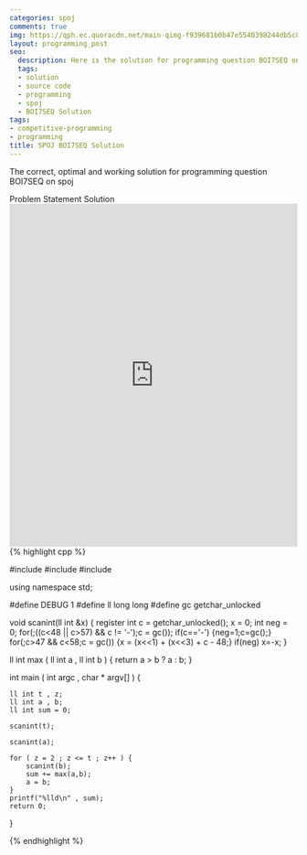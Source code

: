 ```yaml
---
categories: spoj
comments: true
img: https://qph.ec.quoracdn.net/main-qimg-f939681b0b47e5540398244db5c8966f?convert_to_webp=true
layout: programming_post
seo:
  description: Here is the solution for programming question BOI7SEQ on spoj
  tags:
  - solution
  - source code
  - programming
  - spoj
  - BOI7SEQ Solution
tags:
- competitive-programming
- programming
title: SPOJ BOI7SEQ Solution
---
```

The correct, optimal and working solution for programming question BOI7SEQ on spoj

<div class="ui secondary pointing large menu">
  <a class="grey item" data-tab="problem-statement">
    Problem Statement
  </a>
  <a class="active item grey" data-tab="solution">
    Solution
  </a>
</div>
<div class="ui bottom attached tab" data-tab="problem-statement">
    <iframe src="http://www.spoj.com/problems/BOI7SEQ/" width="100%" height="600px" style="overflow: scroll; border: none;"></iframe>
</div>
<div class="ui bottom attached active tab" data-tab="solution">
{% highlight cpp %}

#include <iostream>
#include <cstdio>
#include <cstdlib>

using namespace std;

#define DEBUG 1
#define ll long long
#define gc getchar_unlocked

void scanint(ll int &x)
{
    register int c = getchar_unlocked();
    x = 0;
    int neg = 0;
    for(;((c<48 || c>57) && c != '-');c = gc());
    if(c=='-') {neg=1;c=gc();}
    for(;c>47 && c<58;c = gc()) {x = (x<<1) + (x<<3) + c - 48;}
    if(neg) x=-x;
}

ll int max ( ll int a , ll int b ) {
	return a > b ? a : b;
}

int main ( int argc , char * argv[] ) {

	ll int t , z;
	ll int a , b;
	ll int sum = 0;

	scanint(t);

	scanint(a);

	for ( z = 2 ; z <= t ; z++ ) {
		scanint(b);
		sum += max(a,b);
		a = b;
	}
	printf("%lld\n" , sum);
	return 0;
}


{% endhighlight %}
</div>

